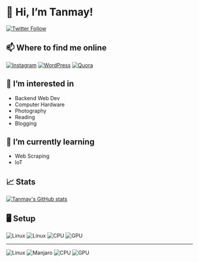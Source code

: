 # 👋 Hi, I’m Tanmay! 
  [![Twitter Follow](https://img.shields.io/twitter/follow/TannyRpatil?color=1DA1F2&logo=twitter&style=for-the-badge)](https://twitter.com/TannyRpatil)

## 📫 Where to find me online  
  [![Instagram](https://img.shields.io/badge/tanny__p14%20-%23E4405F.svg?&style=for-the-badge&logo=Instagram&logoColor=white)](https://www.instagram.com/tanny__p14/)
  [![WordPress](https://img.shields.io/badge/WordPress%20-%23117AC9.svg?&style=for-the-badge&logo=WordPress&logoColor=white)](https://amusingmusings557246815.wordpress.com/)
  [![Quora](https://img.shields.io/badge/Quora%20-%23B92B27.svg?&style=for-the-badge&logo=Quora&logoColor=white)](https://www.quora.com/profile/Tanmay-Patil-36/answers)
  

## 👀 I’m interested in 
  
  - Backend Web Dev
  - Computer Hardware 
  - Photography
  - Reading
  - Blogging 

## 🌱 I’m currently learning 
  - Web Scraping
  - IoT
## 📈 Stats 
[![Tanmay's GitHub stats](https://github-readme-stats.vercel.app/api?username=tanmay-rpatil&hide=stars,contribs&theme=city_lights)](https://github.com/anuraghazra/github-readme-stats)

## 🖥 Setup
![Linux](https://img.shields.io/badge/Linux-FCC624?style=for-the-badge&logo=linux&logoColor=black)
![Linux](https://img.shields.io/badge/Ubuntu-E95420?style=for-the-badge&logo=ubuntu&logoColor=white)
![CPU](https://img.shields.io/badge/Intel-Core_i5_9th-0071C5?style=for-the-badge&logo=intel&logoColor=white)
![GPU](https://img.shields.io/badge/NVIDIA-GTX1660ti-76B900?style=for-the-badge&logo=nvidia&logoColor=white)

---

![Linux](https://img.shields.io/badge/Linux-FCC624?style=for-the-badge&logo=linux&logoColor=black)
![Manjaro](https://img.shields.io/badge/Arch_Linux-1793D1?style=for-the-badge&logo=arch-linux&logoColor=white)
![CPU](https://img.shields.io/badge/AMD-Athlon-ED1C24?style=for-the-badge&logo=amd&logoColor=white)
![GPU](https://img.shields.io/badge/AMD-Radeon_Vega_3-ED1C24?style=for-the-badge&logo=amd&logoColor=white)

